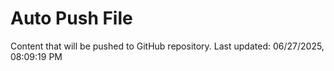 # Auto Push File

Content that will be pushed to GitHub repository.
Last updated: 06/27/2025, 08:09:19 PM